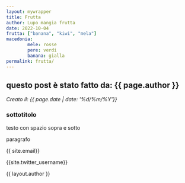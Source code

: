 ```yaml
---
layout: mywrapper
title: Frutta
author: Lupo mangia frutta
date: 2022-10-04
frutta: ["banana", "kiwi", "mela"]
macedonia:
        mele: rosse
        pere: verdi
        banana: gialla
permalink: frutta/
---
```


## questo post è stato fatto da: {{ page.author }}

<div><em>Creato il: {{ page.date | date: '%d/%m/%Y'}}</em></div>

<h3> sottotitolo</h3>
testo con spazio sopra e sotto

<p>paragrafo</p>

{{ site.email}}

{{site.twitter_username}}

{{ layout.author }}